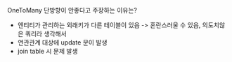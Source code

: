 OneToMany 단방향이 안좋다고 주장하는 이유는?

- 엔티티가 관리하는 외래키가 다른 테이블이 있음 -> 혼란스러울 수 있음, 의도치않은 쿼리라 생각해서
- 연관관계 대상에 update 문이 발생
- join table 시 문제 발생
